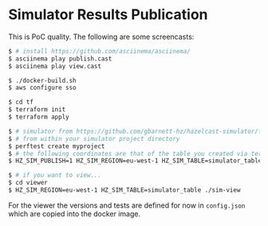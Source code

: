 # Simulator Results Publication

This is PoC quality. The following are some screencasts:

```bash
$ # install https://github.com/asciinema/asciinema/
$ asciinema play publish.cast
$ asciinema play view.cast
```

```bash
$ ./docker-build.sh
$ aws configure sso
```

```bash
$ cd tf
$ terraform init
$ terraform apply
```

```bash
$ # simulator from https://github.com/gbarnett-hz/hazelcast-simulator/tree/publish-results
$ # from within your simulator project directory
$ perftest create myproject
$ # the following coordinates are that of the table you created via terraform
$ HZ_SIM_PUBLISH=1 HZ_SIM_REGION=eu-west-1 HZ_SIM_TABLE=simulator_table perftest run tests.yaml
```

```bash
$ # if you want to view...
$ cd viewer
$ HZ_SIM_REGION=eu-west-1 HZ_SIM_TABLE=simulator_table ./sim-view 
```

For the viewer the versions and tests are defined for now in `config.json` which are copied into the docker image. 
